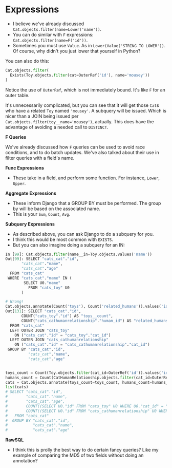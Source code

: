 # Expressions

* I believe we've already discussed
  `Cat.objects.filter(name=Lower('name'))`.
* You can do similar with `F` expressions:
  `Cat.objects.filter(name=F('id'))`.
* Sometimes you must use `Value`. As in `Lower(Value('STRING TO
  LOWER'))`. Of course, why didn't you just lower that yourself in
  Python?

You can also do this:

```python
Cat.objects.filter(
  Exists(Toy.objects.filter(cat=OuterRef('id'), name='mousey'))
)
```

Notice the use of `OuterRef`, which is not immediately bound. It's like
`F` for an outer table.

It's unnecessarily complicated, but you can see that it will get those
`Cat`s who have a related `Toy` named `'mousey'`. A subquery will be
issued. Which is nicer than a JOIN being issued per
`Cat.objects.filter(toy__name='mousey')`, actually. This does have the
advantage of avoiding a needed call to `DISTINCT`.

**F Queries**

We've already discussed how `F` queries can be used to avoid race
conditions, and to do batch updates. We've also talked about their use
in filter queries with a field's name.

**Func Expressions**

* These take in a field, and perform some function. For instance,
  `Lower`, `Upper`.

**Aggregate Expressions**

* These inform Django that a GROUP BY must be performed. The group by
  will be based on the associated name.
* This is your `Sum`, `Count`, `Avg`.

**Subquery Expressions**

* As described above, you can ask Django to do a subquery for you.
* I think this would be most common with `EXISTS`.
* But you can also imagine doing a subquery for an IN:

```python
In [99]: Cat.objects.filter(name__in=Toy.objects.values('name'))
Out[99]: SELECT "cats_cat"."id",
       "cats_cat"."name",
       "cats_cat"."age"
  FROM "cats_cat"
 WHERE "cats_cat"."name" IN (
        SELECT U0."name"
          FROM "cats_toy" U0
       )
```

```python
# Wrong!
Cat.objects.annotate(Count('toys'), Count('related_humans')).values('id', 'toys__count', 'related_humans__count')
Out[131]: SELECT "cats_cat"."id",
       COUNT("cats_toy"."id") AS "toys__count",
       COUNT("cats_cathumanrelationship"."human_id") AS "related_humans__count"
  FROM "cats_cat"
  LEFT OUTER JOIN "cats_toy"
    ON ("cats_cat"."id" = "cats_toy"."cat_id")
  LEFT OUTER JOIN "cats_cathumanrelationship"
    ON ("cats_cat"."id" = "cats_cathumanrelationship"."cat_id")
 GROUP BY "cats_cat"."id",
          "cats_cat"."name",
          "cats_cat"."age"


toys_count = Count(Toy.objects.filter(cat_id=OuterRef('id')).values('id'))
humans_count = Count(CatHumanRelationship.objects.filter(cat_id=OuterRef('id')).values('id'))
cats = Cat.objects.annotate(toys_count=toys_count, humans_count=humans_count)
list(cats)
# SELECT "cats_cat"."id",
#        "cats_cat"."name",
#        "cats_cat"."age",
#        COUNT((SELECT U0."id" FROM "cats_toy" U0 WHERE U0."cat_id" = "cats_cat"."id")) AS "toys_count",
#        COUNT((SELECT U0."id" FROM "cats_cathumanrelationship" U0 WHERE U0."cat_id" = "cats_cat"."id")) AS "humans_count"
#   FROM "cats_cat"
#  GROUP BY "cats_cat"."id",
#           "cats_cat"."name",
#           "cats_cat"."age"
```

**RawSQL**

* I think this is prolly the best way to do certain fancy queries? Like
  my example of comparing the MD5 of two fields without doing an
  annotation?
